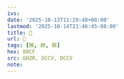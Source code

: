 ```yaml
---
ivs:
date: '2025-10-13T11:29:48+08:00'
lastmod: '2025-10-14T21:46:45-08:00'
title: 󰣇
url: 󰣇
tags: [胏, 肺, 胏]
hex: 80CF
src: GHZR, DCCV, DCCV
note:
---
```

